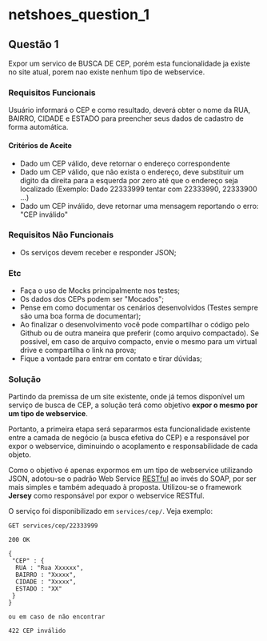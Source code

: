 # netshoes_question_1

## Questão 1

Expor um servico de BUSCA DE CEP, porém esta funcionalidade  ja existe no site atual, porem nao existe nenhum tipo de webservice.

### Requisitos Funcionais

Usuário informará o CEP e como resultado, deverá obter o nome da RUA, BAIRRO, CIDADE e ESTADO para preencher seus dados de cadastro de forma automática.

#### Critérios de Aceite

- Dado um CEP válido, deve retornar o endereço correspondente
- Dado um CEP válido, que não exista o endereço, deve substituir um digito da direita para a esquerda por zero até que o endereço seja localizado (Exemplo: Dado 22333999 tentar com 22333990, 22333900 …)
- Dado um CEP inválido, deve retornar uma mensagem reportando o erro: "CEP inválido"

### Requisitos Não Funcionais

- Os serviços devem receber e responder JSON;
 
### Etc

- Faça o uso de Mocks principalmente nos testes;
- Os dados dos CEPs podem ser "Mocados";
- Pense em como documentar os cenários desenvolvidos (Testes sempre são uma boa forma de documentar);
- Ao finalizar o desenvolvimento você pode compartilhar o código pelo Github ou de outra maneira que preferir (como arquivo compactado). Se possivel, em caso de arquivo compacto, envie o mesmo para um virtual drive e compartilha o link na prova;
- Fique a vontade para entrar em contato e tirar dúvidas;


### Solução

Partindo da premissa de um site existente, onde já temos disponível um serviço de busca de CEP, a solução terá como objetivo **expor o mesmo por um tipo de webservice**.

Portanto, a primeira etapa será separarmos esta funcionalidade existente entre a camada de negócio (a busca efetiva do CEP) e a responsável por expor o webservice, diminuindo o acoplamento e responsabilidade de cada objeto.

Como o objetivo é apenas expormos em um tipo de webservice utilizando JSON, adotou-se o padrão Web Service [RESTful](https://en.wikipedia.org/wiki/Representational_state_transfer) ao invés do SOAP, por ser mais simples e também adequado à proposta. Utilizou-se o framework **Jersey** como responsável por expor o webservice RESTful.

O serviço foi disponibilizado em `services/cep/`. Veja exemplo:

```
GET services/cep/22333999

200 OK

{
 "CEP" : {
  RUA : "Rua Xxxxxx",
  BAIRRO : "Xxxxx",
  CIDADE : "Xxxxx",
  ESTADO : "XX"
 }
}

ou em caso de não encontrar

422 CEP inválido

```




